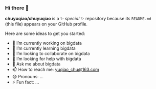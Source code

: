 ### Hi there 👋

**chuyuqiao/chuyuqiao** is a ✨ _special_ ✨ repository because its `README.md` (this file) appears on your GitHub profile.

Here are some ideas to get you started:

- 🔭 I’m currently working on bigdata
- 🌱 I’m currently learning bigdata
- 👯 I’m looking to collaborate on bigdata
- 🤔 I’m looking for help with bigdata
- 💬 Ask me about bigdata
- 📫 How to reach me: yuqiao_chu@163.com
- 😄 Pronouns: ...
- ⚡ Fun fact: ...

